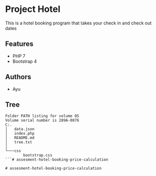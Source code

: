 # Project Hotel

This is a hotel booking program that takes your check in and check out dates

## Features
- PHP 7
- Bootstrap 4

## Authors
- Ayu


## Tree
```
Folder PATH listing for volume OS
Volume serial number is 289A-0876
C:.
│   data.json
│   index.php
│   README.md
│   tree.txt
│   
└───css
        bootstrap.css 
```#   a s s e s m e n t - h o t e l - b o o k i n g - p r i c e - c a l c u l a t i o n  
 #   a s s e s m e n t - h o t e l - b o o k i n g - p r i c e - c a l c u l a t i o n  
 